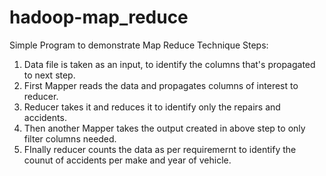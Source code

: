 # hadoop-map_reduce
Simple Program to demonstrate Map Reduce Technique
Steps:
1. Data file is taken as an input, to identify the columns that's propagated to next step.
2. First Mapper reads the data and propagates columns of interest to reducer.
3. Reducer takes it and reduces it to identify only the repairs and accidents.
4. Then another Mapper takes the output created in above step to only filter columns needed.
5. FInally reducer counts the data as per requiremernt to identify the counut of accidents per make and year of vehicle.
